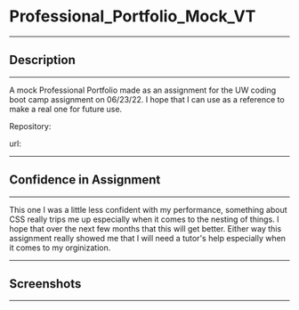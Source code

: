 # Professional_Portfolio_Mock_VT

---

## Description

---

A mock Professional Portfolio made as an assignment for the UW coding boot camp assignment on 06/23/22. I hope that I can use as a reference to make a real one for future use. 


Repository:

url: 

---

## Confidence in Assignment

---

This one I was a little less confident with my performance, something about CSS really trips me up especially when it comes to the nesting of things. I hope that over the next few months that this will get better. Either way this assignment really showed me that I will need a tutor's help especially when it comes to my orginization. 

---

## Screenshots

---

